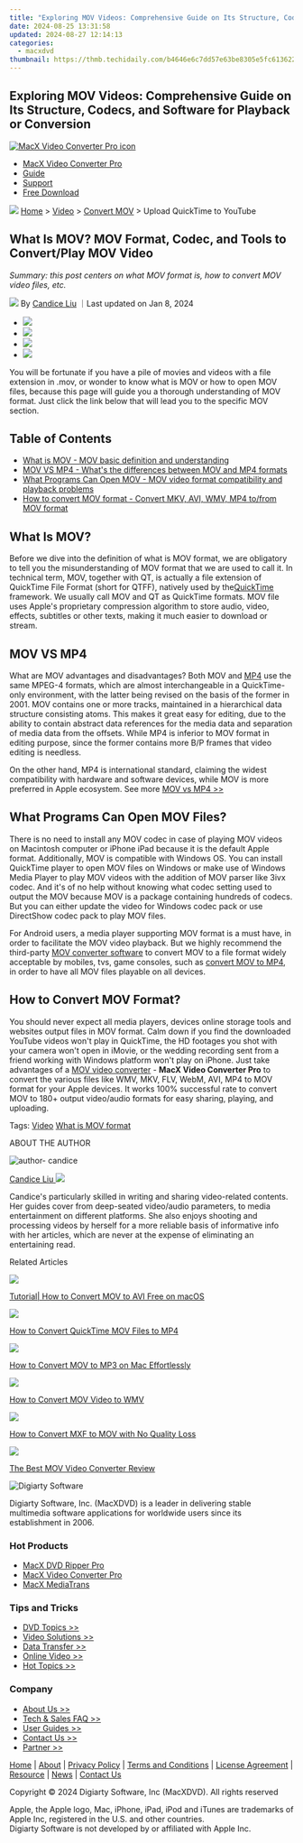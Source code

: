```yaml
---
title: "Exploring MOV Videos: Comprehensive Guide on Its Structure, Codecs, and Software for Playback or Conversion"
date: 2024-08-25 13:31:58
updated: 2024-08-27 12:14:13
categories:
  - macxdvd
thumbnail: https://thmb.techidaily.com/b4646e6c7dd57e63be8305e5fc613622e6d7e19134ef2ba8ba5fe989f296bf0b.png
---
```


## Exploring MOV Videos: Comprehensive Guide on Its Structure, Codecs, and Software for Playback or Conversion

[![MacX Video Converter Pro icon](https://www.macxdvd.com/mac-dvd-video-converter-how-to/../image-style/new-seo/icon11.png)](https://tools.techidaily.com/macxdvd/products/)

* [MacX Video Converter Pro](https://tools.techidaily.com/macxdvd/products/)
* [Guide](https://tools.techidaily.com/macxdvd/products/)
* [Support](https://tools.techidaily.com/macxdvd/products/)
* [Free Download](https://tools.techidaily.com/macxdvd/products/)



![](https://www.macxdvd.com/mac-dvd-video-converter-how-to/../image-style/new-seo/icon7.png) [Home](https://tools.techidaily.com/macxdvd/products/) \> [Video](https://tools.techidaily.com/macxdvd/products/) \> [Convert MOV](https://tools.techidaily.com/macxdvd/products/) \> Upload QuickTime to YouTube

## What Is MOV? MOV Format, Codec, and Tools to Convert/Play MOV Video



_Summary: this post centers on what MOV format is, how to convert MOV video files, etc._

![](https://www.macxdvd.com/mac-dvd-video-converter-how-to/../image-style/new-seo/icon6.png) By [Candice Liu](https://tools.techidaily.com/macxdvd/products/) ｜Last updated on Jan 8, 2024

* [![](https://www.macxdvd.com/mac-dvd-video-converter-how-to/../image-style/new-seo/share-fa.jpg)](https://www.facebook.com/sharer/sharer.php?u=https://www.macxdvd.com/mac-dvd-video-converter-how-to/what-is-mov.htm)
* [![](https://www.macxdvd.com/mac-dvd-video-converter-how-to/../image-style/new-seo/share-tw.jpg)](https://twitter.com/intent/tweet?url=https://www.macxdvd.com/mac-dvd-video-converter-how-to/what-is-mov.htm&text=)
* [![](https://www.macxdvd.com/mac-dvd-video-converter-how-to/../image-style/new-seo/share-email.jpg)](https://www.macxdvd.com/mac-dvd-video-converter-how-to/mailto:info@example.com?&subject=&body=https://www.macxdvd.com/mac-dvd-video-converter-how-to/what-is-mov.htm)
* [![](https://www.macxdvd.com/mac-dvd-video-converter-how-to/../image-style/new-seo/share-in.jpg)](https://www.linkedin.com/shareArticle?mini=true&url=https://www.macxdvd.com/mac-dvd-video-converter-how-to/what-is-mov.htm&title=&summary=&source=)

You will be fortunate if you have a pile of movies and videos with a file extension in .mov, or wonder to know what is MOV or how to open MOV files, because this page will guide you a thorough understanding of MOV format. Just click the link below that will lead you to the specific MOV section. 

## Table of Contents

* [What is MOV - MOV basic definition and understanding](https://tools.techidaily.com/macxdvd/products/)
* [MOV VS MP4 - What's the differences between MOV and MP4 formats](https://tools.techidaily.com/macxdvd/products/)
* [What Programs Can Open MOV - MOV video format compatibility and playback problems](https://tools.techidaily.com/macxdvd/products/)
* [How to convert MOV format - Convert MKV, AVI, WMV, MP4 to/from MOV format](https://tools.techidaily.com/macxdvd/products/)

## What Is MOV?

Before we dive into the definition of what is MOV format, we are obligatory to tell you the misunderstanding of MOV format that we are used to call it. In technical term, MOV, together with QT, is actually a file extension of QuickTime File Format (short for QTFF), natively used by the[QuickTime](https://tools.techidaily.com/macxdvd/products/) framework. We usually call MOV and QT as QuickTime formats. MOV file uses Apple's proprietary compression algorithm to store audio, video, effects, subtitles or other texts, making it much easier to download or stream. 

## MOV VS MP4 

What are MOV advantages and disadvantages? Both MOV and [MP4](https://tools.techidaily.com/macxdvd/products/) use the same MPEG-4 formats, which are almost interchangeable in a QuickTime-only environment, with the latter being revised on the basis of the former in 2001\. MOV contains one or more tracks, maintained in a hierarchical data structure consisting atoms. This makes it great easy for editing, due to the ability to contain abstract data references for the media data and separation of media data from the offsets. While MP4 is inferior to MOV format in editing purpose, since the former contains more B/P frames that video editing is needless. 

On the other hand, MP4 is international standard, claiming the widest compatibility with hardware and software devices, while MOV is more preferred in Apple ecosystem. See more [MOV vs MP4 >>](https://tools.techidaily.com/macxdvd/products/)

## What Programs Can Open MOV Files?

There is no need to install any MOV codec in case of playing MOV videos on Macintosh computer or iPhone iPad because it is the default Apple format. Additionally, MOV is compatible with Windows OS. You can install QuickTime player to open MOV files on Windows or make use of Windows Media Player to play MOV videos with the addition of MOV parser like 3ivx codec. And it's of no help without knowing what codec setting used to output the MOV because MOV is a package containing hundreds of codecs. But you can either update the video for Windows codec pack or use DirectShow codec pack to play MOV files. 

For Android users, a media player supporting MOV format is a must have, in order to facilitate the MOV video playback. But we highly recommend the third-party [MOV converter software](https://tools.techidaily.com/macxdvd/products/) to convert MOV to a file format widely acceptable by mobiles, tvs, game consoles, such as [convert MOV to MP4](https://tools.techidaily.com/macxdvd/products/), in order to have all MOV files playable on all devices. 

## How to Convert MOV Format?

You should never expect all media players, devices online storage tools and websites output files in MOV format. Calm down if you find the downloaded YouTube videos won't play in QuickTime, the HD footages you shot with your camera won't open in iMovie, or the wedding recording sent from a friend working with Windows platform won't play on iPhone. Just take advantages of a [MOV video converter](https://tools.techidaily.com/macxdvd/products/) \- **MacX Video Converter Pro** to convert the various files like WMV, MKV, FLV, WebM, AVI, MP4 to MOV format for your Apple devices. It works 100% successful rate to convert MOV to 180+ output video/audio formats for easy sharing, playing, and uploading. 

Tags: [Video](https://tools.techidaily.com/macxdvd/products/) [What is MOV format](https://tools.techidaily.com/macxdvd/products/) 

ABOUT THE AUTHOR

![author- candice](https://www.macxdvd.com/mac-dvd-video-converter-how-to/../image-style/new-seo/candice.png) 

[Candice Liu ![](https://www.macxdvd.com/mac-dvd-video-converter-how-to/../image-style/new-seo/share-in1.jpg)](https://www.linkedin.com/in/candice-liu-444483a3/) 

Candice's particularly skilled in writing and sharing video-related contents. Her guides cover from deep-seated video/audio parameters, to media entertainment on different platforms. She also enjoys shooting and processing videos by herself for a more reliable basis of informative info with her articles, which are never at the expense of eliminating an entertaining read.



Related Articles

![](https://www.macxdvd.com/mac-dvd-video-converter-how-to/../image-style/new-seo/pic7.jpg)

[Tutorial| How to Convert MOV to AVI Free on macOS](https://tools.techidaily.com/macxdvd/products/) 

![](https://www.macxdvd.com/mac-dvd-video-converter-how-to/../image-style/new-seo/pic6.jpg)

[How to Convert QuickTime MOV Files to MP4](https://tools.techidaily.com/macxdvd/products/) 

![](https://www.macxdvd.com/mac-dvd-video-converter-how-to/../image-style/new-seo/pic5.jpg)

[How to Convert MOV to MP3 on Mac Effortlessly](https://tools.techidaily.com/macxdvd/products/) 

![](https://www.macxdvd.com/mac-dvd-video-converter-how-to/../image-style/new-seo/pic4.jpg)

[How to Convert MOV Video to WMV](https://tools.techidaily.com/macxdvd/products/) 

![](https://www.macxdvd.com/mac-dvd-video-converter-how-to/../image-style/new-seo/pic3.jpg)

[How to Convert MXF to MOV with No Quality Loss](https://tools.techidaily.com/macxdvd/products/) 

![](https://www.macxdvd.com/mac-dvd-video-converter-how-to/../image-style/new-seo/pic2.jpg)

[The Best MOV Video Converter Review](https://tools.techidaily.com/macxdvd/products/) 



![Digiarty Software](https://www.macxdvd.com/mac-dvd-video-converter-how-to/../icon/logo.png) 

Digiarty Software, Inc. (MacXDVD) is a leader in delivering stable multimedia software applications for worldwide users since its establishment in 2006.

### Hot Products

* [MacX DVD Ripper Pro](https://tools.techidaily.com/macxdvd/products/)
* [MacX Video Converter Pro](https://tools.techidaily.com/macxdvd/products/)
* [MacX MediaTrans](https://tools.techidaily.com/macxdvd/products/)

### Tips and Tricks

* [DVD Topics >>](https://tools.techidaily.com/macxdvd/products/)
* [Video Solutions >>](https://tools.techidaily.com/macxdvd/products/)
* [Data Transfer >>](https://tools.techidaily.com/macxdvd/products/)
* [Online Video >>](https://tools.techidaily.com/macxdvd/products/)
* [Hot Topics >>](https://tools.techidaily.com/macxdvd/products/)

### Company

* [About Us >>](https://tools.techidaily.com/macxdvd/products/)
* [Tech & Sales FAQ >>](https://tools.techidaily.com/macxdvd/products/)
* [User Guides >>](https://tools.techidaily.com/macxdvd/products/)
* [Contact Us >>](https://tools.techidaily.com/macxdvd/products/)
* [Partner >>](https://tools.techidaily.com/macxdvd/products/)



[Home](https://tools.techidaily.com/macxdvd/products/) | [About](https://tools.techidaily.com/macxdvd/products/) | [Privacy Policy](https://tools.techidaily.com/macxdvd/products/) | [Terms and Conditions](https://tools.techidaily.com/macxdvd/products/) | [License Agreement](https://tools.techidaily.com/macxdvd/products/) | [Resource](https://tools.techidaily.com/macxdvd/products/) | [News](https://tools.techidaily.com/macxdvd/products/) | [Contact Us](https://tools.techidaily.com/macxdvd/products/)

Copyright © 2024 Digiarty Software, Inc (MacXDVD). All rights reserved

Apple, the Apple logo, Mac, iPhone, iPad, iPod and iTunes are trademarks of Apple Inc, registered in the U.S. and other countries.  
Digiarty Software is not developed by or affiliated with Apple Inc.

<ins class="adsbygoogle"
     style="display:block"
     data-ad-format="autorelaxed"
     data-ad-client="ca-pub-7571918770474297"
     data-ad-slot="1223367746"></ins>



<ins class="adsbygoogle"
     style="display:block"
     data-ad-client="ca-pub-7571918770474297"
     data-ad-slot="8358498916"
     data-ad-format="auto"
     data-full-width-responsive="true"></ins>
